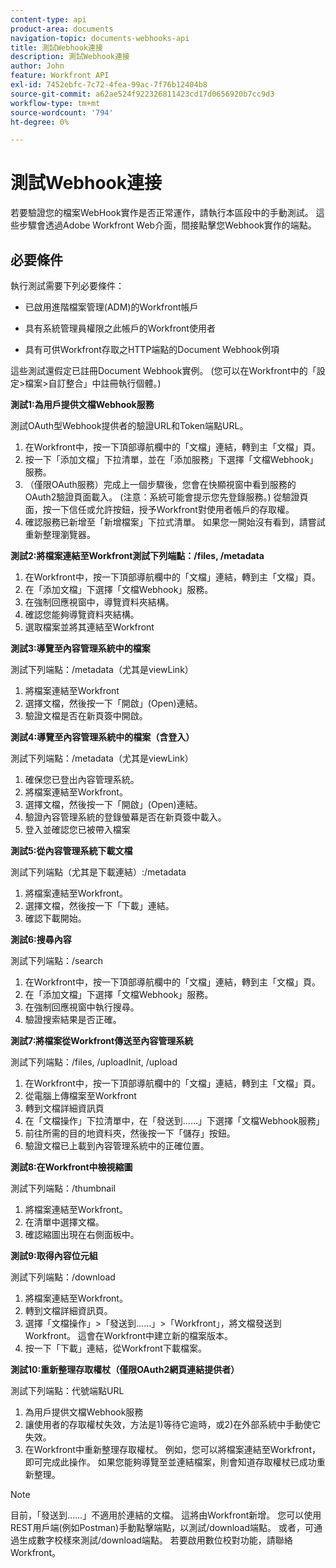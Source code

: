 ```yaml
---
content-type: api
product-area: documents
navigation-topic: documents-webhooks-api
title: 測試Webhook連接
description: 測試Webhook連接
author: John
feature: Workfront API
exl-id: 7452ebfc-7c72-4fea-99ac-7f76b12404b8
source-git-commit: a62ae524f922326811423cd17d0656920b7cc9d3
workflow-type: tm+mt
source-wordcount: '794'
ht-degree: 0%

---
```



# 測試Webhook連接

若要驗證您的檔案WebHook實作是否正常運作，請執行本區段中的手動測試。 這些步驟會透過Adobe Workfront Web介面，間接點擊您Webhook實作的端點。

## 必要條件

執行測試需要下列必要條件：

* 已啟用進階檔案管理(ADM)的Workfront帳戶

* 具有系統管理員權限之此帳戶的Workfront使用者

* 具有可供Workfront存取之HTTP端點的Document Webhook例項

這些測試還假定已註冊Document Webhook實例。 (您可以在Workfront中的「設定>檔案>自訂整合」中註冊執行個體。)

**測試1:為用戶提供文檔Webhook服務**

測試OAuth型Webhook提供者的驗證URL和Token端點URL。

1. 在Workfront中，按一下頂部導航欄中的「文檔」連結，轉到主「文檔」頁。
1. 按一下「添加文檔」下拉清單，並在「添加服務」下選擇「文檔Webhook」服務。
1. （僅限OAuth服務）完成上一個步驟後，您會在快顯視窗中看到服務的OAuth2驗證頁面載入。 (注意：系統可能會提示您先登錄服務。) 從驗證頁面，按一下信任或允許按鈕，授予Workfront對使用者帳戶的存取權。
1. 確認服務已新增至「新增檔案」下拉式清單。 如果您一開始沒有看到，請嘗試重新整理瀏覽器。

**測試2:將檔案連結至Workfront測試下列端點：/files, /metadata**

1. 在Workfront中，按一下頂部導航欄中的「文檔」連結，轉到主「文檔」頁。
1. 在「添加文檔」下選擇「文檔Webhook」服務。
1. 在強制回應視窗中，導覽資料夾結構。
1. 確認您能夠導覽資料夾結構。
1. 選取檔案並將其連結至Workfront

**測試3:導覽至內容管理系統中的檔案**

測試下列端點：/metadata（尤其是viewLink）

1. 將檔案連結至Workfront
1. 選擇文檔，然後按一下「開啟」(Open)連結。
1. 驗證文檔是否在新頁簽中開啟。

**測試4:導覽至內容管理系統中的檔案（含登入）**

測試下列端點：/metadata（尤其是viewLink）

1. 確保您已登出內容管理系統。
1. 將檔案連結至Workfront。
1. 選擇文檔，然後按一下「開啟」(Open)連結。
1. 驗證內容管理系統的登錄螢幕是否在新頁簽中載入。
1. 登入並確認您已被帶入檔案

**測試5:從內容管理系統下載文檔**

測試下列端點（尤其是下載連結）:/metadata 

1. 將檔案連結至Workfront。
1. 選擇文檔，然後按一下「下載」連結。
1. 確認下載開始。

**測試6:搜尋內容**

測試下列端點：/search

1. 在Workfront中，按一下頂部導航欄中的「文檔」連結，轉到主「文檔」頁。
1. 在「添加文檔」下選擇「文檔Webhook」服務。
1. 在強制回應視窗中執行搜尋。
1. 驗證搜索結果是否正確。

**測試7:將檔案從Workfront傳送至內容管理系統**

測試下列端點：/files, /uploadInit, /upload

1. 在Workfront中，按一下頂部導航欄中的「文檔」連結，轉到主「文檔」頁。
1. 從電腦上傳檔案至Workfront
1. 轉到文檔詳細資訊頁
1. 在「文檔操作」下拉清單中，在「發送到……」下選擇「文檔Webhook服務」
1. 前往所需的目的地資料夾，然後按一下「儲存」按鈕。
1. 驗證文檔已上載到內容管理系統中的正確位置。

**測試8:在Workfront中檢視縮圖**

測試下列端點：/thumbnail

1. 將檔案連結至Workfront。
1. 在清單中選擇文檔。
1. 確認縮圖出現在右側面板中。

**測試9:取得內容位元組**

測試下列端點：/download

1. 將檔案連結至Workfront。
1. 轉到文檔詳細資訊頁。
1. 選擇「文檔操作」>「發送到……」>「Workfront」，將文檔發送到Workfront。 這會在Workfront中建立新的檔案版本。
1. 按一下「下載」連結，從Workfront下載檔案。

**測試10:重新整理存取權杖（僅限OAuth2網頁連結提供者）**

測試下列端點：代號端點URL

1. 為用戶提供文檔Webhook服務
1. 讓使用者的存取權杖失效，方法是1)等待它逾時，或2)在外部系統中手動使它失效。
1. 在Workfront中重新整理存取權杖。 例如，您可以將檔案連結至Workfront，即可完成此操作。 如果您能夠導覽至並連結檔案，則會知道存取權杖已成功重新整理。

>[!NOTE]
>
>目前，「發送到……」不適用於連結的文檔。 這將由Workfront新增。 您可以使用REST用戶端(例如Postman)手動點擊端點，以測試/download端點。 或者，可通過生成數字校樣來測試/download端點。 若要啟用數位校對功能，請聯絡Workfront。
